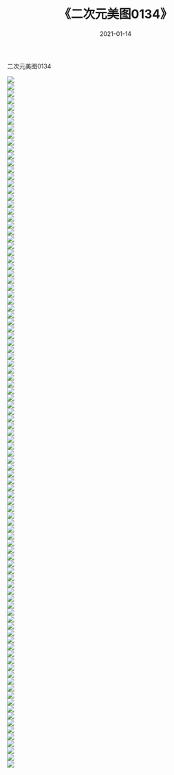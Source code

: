 ﻿---
layout: post
title:  《二次元美图0134》
date:   2021-01-14
img: http://imgx.orgx.ga/二次元/2021/二次元美图0134/000.jpg
categories: [美女, 清纯, 唯美]
---

二次元美图0134

 ![](http://imgx.orgx.ga/二次元/2021/二次元美图0134/001.jpg) <br>![](http://imgx.orgx.ga/二次元/2021/二次元美图0134/002.jpg) <br>![](http://imgx.orgx.ga/二次元/2021/二次元美图0134/003.jpg) <br>![](http://imgx.orgx.ga/二次元/2021/二次元美图0134/004.jpg) <br>![](http://imgx.orgx.ga/二次元/2021/二次元美图0134/005.jpg) <br>![](http://imgx.orgx.ga/二次元/2021/二次元美图0134/006.jpg) <br>![](http://imgx.orgx.ga/二次元/2021/二次元美图0134/007.jpg) <br>![](http://imgx.orgx.ga/二次元/2021/二次元美图0134/008.jpg) <br>![](http://imgx.orgx.ga/二次元/2021/二次元美图0134/009.jpg) <br>![](http://imgx.orgx.ga/二次元/2021/二次元美图0134/010.jpg) <br>![](http://imgx.orgx.ga/二次元/2021/二次元美图0134/011.jpg) <br>![](http://imgx.orgx.ga/二次元/2021/二次元美图0134/012.jpg) <br>![](http://imgx.orgx.ga/二次元/2021/二次元美图0134/013.jpg) <br>![](http://imgx.orgx.ga/二次元/2021/二次元美图0134/014.jpg) <br>![](http://imgx.orgx.ga/二次元/2021/二次元美图0134/015.jpg) <br>![](http://imgx.orgx.ga/二次元/2021/二次元美图0134/016.jpg) <br>![](http://imgx.orgx.ga/二次元/2021/二次元美图0134/017.jpg) <br>![](http://imgx.orgx.ga/二次元/2021/二次元美图0134/018.jpg) <br>![](http://imgx.orgx.ga/二次元/2021/二次元美图0134/019.jpg) <br>![](http://imgx.orgx.ga/二次元/2021/二次元美图0134/020.jpg) <br>![](http://imgx.orgx.ga/二次元/2021/二次元美图0134/021.jpg) <br>![](http://imgx.orgx.ga/二次元/2021/二次元美图0134/022.jpg) <br>![](http://imgx.orgx.ga/二次元/2021/二次元美图0134/023.jpg) <br>![](http://imgx.orgx.ga/二次元/2021/二次元美图0134/024.jpg) <br>![](http://imgx.orgx.ga/二次元/2021/二次元美图0134/025.jpg) <br>![](http://imgx.orgx.ga/二次元/2021/二次元美图0134/026.jpg) <br>![](http://imgx.orgx.ga/二次元/2021/二次元美图0134/027.jpg) <br>![](http://imgx.orgx.ga/二次元/2021/二次元美图0134/028.jpg) <br>![](http://imgx.orgx.ga/二次元/2021/二次元美图0134/029.jpg) <br>![](http://imgx.orgx.ga/二次元/2021/二次元美图0134/030.jpg) <br>![](http://imgx.orgx.ga/二次元/2021/二次元美图0134/031.jpg) <br>![](http://imgx.orgx.ga/二次元/2021/二次元美图0134/032.jpg) <br>![](http://imgx.orgx.ga/二次元/2021/二次元美图0134/033.jpg) <br>![](http://imgx.orgx.ga/二次元/2021/二次元美图0134/034.jpg) <br>![](http://imgx.orgx.ga/二次元/2021/二次元美图0134/035.jpg) <br>![](http://imgx.orgx.ga/二次元/2021/二次元美图0134/036.jpg) <br>![](http://imgx.orgx.ga/二次元/2021/二次元美图0134/037.jpg) <br>![](http://imgx.orgx.ga/二次元/2021/二次元美图0134/038.jpg) <br>![](http://imgx.orgx.ga/二次元/2021/二次元美图0134/039.jpg) <br>![](http://imgx.orgx.ga/二次元/2021/二次元美图0134/040.jpg) <br>![](http://imgx.orgx.ga/二次元/2021/二次元美图0134/041.jpg) <br>![](http://imgx.orgx.ga/二次元/2021/二次元美图0134/042.jpg) <br>![](http://imgx.orgx.ga/二次元/2021/二次元美图0134/043.jpg) <br>![](http://imgx.orgx.ga/二次元/2021/二次元美图0134/044.jpg) <br>![](http://imgx.orgx.ga/二次元/2021/二次元美图0134/045.jpg) <br>![](http://imgx.orgx.ga/二次元/2021/二次元美图0134/046.jpg) <br>![](http://imgx.orgx.ga/二次元/2021/二次元美图0134/047.jpg) <br>![](http://imgx.orgx.ga/二次元/2021/二次元美图0134/048.jpg) <br>![](http://imgx.orgx.ga/二次元/2021/二次元美图0134/049.jpg) <br>![](http://imgx.orgx.ga/二次元/2021/二次元美图0134/050.jpg) <br>![](http://imgx.orgx.ga/二次元/2021/二次元美图0134/051.jpg) <br>![](http://imgx.orgx.ga/二次元/2021/二次元美图0134/052.jpg) <br>![](http://imgx.orgx.ga/二次元/2021/二次元美图0134/053.jpg) <br>![](http://imgx.orgx.ga/二次元/2021/二次元美图0134/054.jpg) <br>![](http://imgx.orgx.ga/二次元/2021/二次元美图0134/055.jpg) <br>![](http://imgx.orgx.ga/二次元/2021/二次元美图0134/056.jpg) <br>![](http://imgx.orgx.ga/二次元/2021/二次元美图0134/057.jpg) <br>![](http://imgx.orgx.ga/二次元/2021/二次元美图0134/058.jpg) <br>![](http://imgx.orgx.ga/二次元/2021/二次元美图0134/059.jpg) <br>![](http://imgx.orgx.ga/二次元/2021/二次元美图0134/060.jpg) <br>![](http://imgx.orgx.ga/二次元/2021/二次元美图0134/061.jpg) <br>![](http://imgx.orgx.ga/二次元/2021/二次元美图0134/062.jpg) <br>![](http://imgx.orgx.ga/二次元/2021/二次元美图0134/063.jpg) <br>![](http://imgx.orgx.ga/二次元/2021/二次元美图0134/064.jpg) <br>![](http://imgx.orgx.ga/二次元/2021/二次元美图0134/065.jpg) <br>![](http://imgx.orgx.ga/二次元/2021/二次元美图0134/066.jpg) <br>![](http://imgx.orgx.ga/二次元/2021/二次元美图0134/067.jpg) <br>![](http://imgx.orgx.ga/二次元/2021/二次元美图0134/068.jpg) <br>![](http://imgx.orgx.ga/二次元/2021/二次元美图0134/069.jpg) <br>![](http://imgx.orgx.ga/二次元/2021/二次元美图0134/070.jpg) <br>![](http://imgx.orgx.ga/二次元/2021/二次元美图0134/071.jpg) <br>![](http://imgx.orgx.ga/二次元/2021/二次元美图0134/072.jpg) <br>![](http://imgx.orgx.ga/二次元/2021/二次元美图0134/073.jpg) <br>![](http://imgx.orgx.ga/二次元/2021/二次元美图0134/074.jpg) <br>![](http://imgx.orgx.ga/二次元/2021/二次元美图0134/075.jpg) <br>![](http://imgx.orgx.ga/二次元/2021/二次元美图0134/076.jpg) <br>![](http://imgx.orgx.ga/二次元/2021/二次元美图0134/077.jpg) <br>![](http://imgx.orgx.ga/二次元/2021/二次元美图0134/078.jpg) <br>![](http://imgx.orgx.ga/二次元/2021/二次元美图0134/079.jpg) <br>![](http://imgx.orgx.ga/二次元/2021/二次元美图0134/080.jpg) <br>![](http://imgx.orgx.ga/二次元/2021/二次元美图0134/081.jpg) <br>![](http://imgx.orgx.ga/二次元/2021/二次元美图0134/082.jpg) <br>![](http://imgx.orgx.ga/二次元/2021/二次元美图0134/083.jpg) <br>![](http://imgx.orgx.ga/二次元/2021/二次元美图0134/084.jpg) <br>![](http://imgx.orgx.ga/二次元/2021/二次元美图0134/085.jpg) <br>![](http://imgx.orgx.ga/二次元/2021/二次元美图0134/086.jpg) <br>![](http://imgx.orgx.ga/二次元/2021/二次元美图0134/087.jpg) <br>![](http://imgx.orgx.ga/二次元/2021/二次元美图0134/088.jpg) <br>![](http://imgx.orgx.ga/二次元/2021/二次元美图0134/089.jpg) <br>![](http://imgx.orgx.ga/二次元/2021/二次元美图0134/090.jpg) <br>![](http://imgx.orgx.ga/二次元/2021/二次元美图0134/091.jpg) <br>![](http://imgx.orgx.ga/二次元/2021/二次元美图0134/092.jpg) <br>![](http://imgx.orgx.ga/二次元/2021/二次元美图0134/093.jpg) <br>![](http://imgx.orgx.ga/二次元/2021/二次元美图0134/094.jpg) <br>![](http://imgx.orgx.ga/二次元/2021/二次元美图0134/095.jpg) <br>![](http://imgx.orgx.ga/二次元/2021/二次元美图0134/096.jpg) <br>![](http://imgx.orgx.ga/二次元/2021/二次元美图0134/097.jpg) <br>![](http://imgx.orgx.ga/二次元/2021/二次元美图0134/098.jpg) <br>![](http://imgx.orgx.ga/二次元/2021/二次元美图0134/099.jpg) <br>![](http://imgx.orgx.ga/二次元/2021/二次元美图0134/100.jpg) <br>